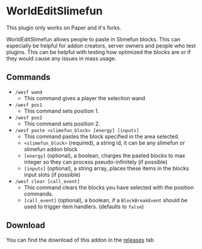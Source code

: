 # WorldEditSlimefun

This plugin only works on Paper and it's forks.

WorldEditSlimefun allows people to paste in Slimefun blocks.
This can especially be helpful for addon creators, server owners and people who test plugins.
This can be helpful with testing how optimized the blocks are or if they would cause any issues in mass usage.

## Commands
- `/wesf wand` 
  - This command gives a player the selection wand
- `/wesf pos1`
  - This command sets position 1.
- `/wesf pos2` 
  - This command sets position 2.
- `/wesf paste <slimefun_block> [energy] [inputs]` 
  - This command pastes the block specified in the area selected.
  - `<slimefun_block>` (required), a string id, it can be any slimefun or slimefun addon block
  - `[energy]` (optional), a boolean, charges the pasted blocks to max integer so they can process pseudo-infinitely (if possible)
  - `[inputs]` (optional), a string array, places these items in the blocks input slots (if possible)
- `/wesf clear [call_event]`
  - This command clears the blocks you have selected with the position commands. 
  - `[call_event]` (optional), a boolean, if a `BlockBreakEvent` should be used to trigger item handlers. (defaults to `false`)

## Download
You can find the download of this addon in the [releases](https://github.com/Slimefun-Addon-Community/WorldEditSlimefun/releases/tag/latest) tab
